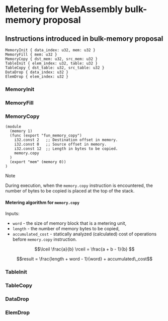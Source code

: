 # Metering for WebAssembly bulk-memory proposal

## Instructions introduced in bulk-memory proposal

```text
MemoryInit { data_index: u32, mem: u32 }
MemoryFill { mem: u32 }
MemoryCopy { dst_mem: u32, src_mem: u32 }
TableInit { elem_index: u32, table: u32 }
TableCopy { dst_table: u32, src_table: u32 }
DataDrop { data_index: u32 }
ElemDrop { elem_index: u32 }
```

### MemoryInit

### MemoryFill

### MemoryCopy

```webassembly
(module
  (memory 1)
  (func (export "fun_memory_copy")
    i32.const 2   ;; Destination offset in memory.
    i32.const 0   ;; Source offset in memory.
    i32.const 12  ;; Length in bytes to be copied.
    memory.copy
  )
  (export "mem" (memory 0))
)
```

> [!NOTE]  
> During execution, when the `memory.copy` instruction is encountered,
> the number of bytes to be copied is placed at the top of the stack. 

#### Metering algorithm for `memory.copy`

Inputs:

- `word` - the size of memory block that is a metering unit, 
- `length` - the number of memory bytes to be copied,
- `accumulated_cost` - statically analyzed (calculated) cost of operations before `memory.copy` instruction.

```math
\lceil \frac{a}{b} \rceil = \frac{a + b - 1}{b} 
```

```math
result = \frac{length + word - 1}{word} + accumulated\_cost
```

### TableInit

### TableCopy

### DataDrop

### ElemDrop
